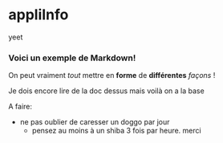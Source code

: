 # appliInfo
yeet

### Voici un exemple de Markdown!

On peut vraiment *tout* mettre en **forme** de __différentes__ _façons_ !

Je dois encore lire de la doc dessus mais voilà on a la base

A faire:

* ne pas oublier de caresser un doggo par jour
  * pensez au moins à un shiba 3 fois par heure. merci

